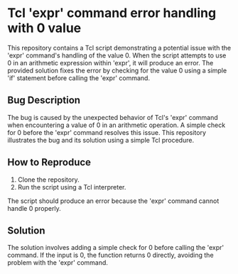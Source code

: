 # Tcl 'expr' command error handling with 0 value

This repository contains a Tcl script demonstrating a potential issue with the 'expr' command's handling of the value 0. When the script attempts to use 0 in an arithmetic expression within 'expr', it will produce an error. The provided solution fixes the error by checking for the value 0 using a simple 'if' statement before calling the 'expr' command.

## Bug Description
The bug is caused by the unexpected behavior of Tcl's 'expr' command when encountering a value of 0 in an arithmetic operation. A simple check for 0 before the 'expr' command resolves this issue. This repository illustrates the bug and its solution using a simple Tcl procedure.

## How to Reproduce
1. Clone the repository.
2. Run the script using a Tcl interpreter. 

The script should produce an error because the 'expr' command cannot handle 0 properly. 

## Solution
The solution involves adding a simple check for 0 before calling the 'expr' command. If the input is 0, the function returns 0 directly, avoiding the problem with the 'expr' command.